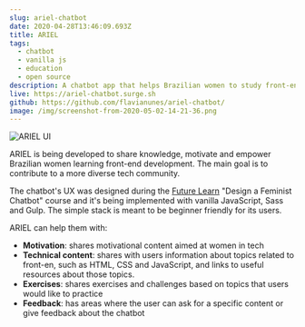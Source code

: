 ```yaml
---
slug: ariel-chatbot
date: 2020-04-28T13:46:09.693Z
title: ARIEL
tags:
  - chatbot
  - vanilla js
  - education
  - open source
description: A chatbot app that helps Brazilian women to study front-end development
live: https://ariel-chatbot.surge.sh
github: https://github.com/flavianunes/ariel-chatbot/
image: /img/screenshot-from-2020-05-02-14-21-36.png
---
```

![ARIEL UI](/img/screenshot-from-2020-05-02-14-21-36.png "ARIEL UI")

ARIEL is being developed to share knowledge, motivate and empower Brazilian women learning front-end development. The main goal is to contribute to a more diverse tech community. 

The chatbot's UX was designed during the [Future Learn](https://www.futurelearn.com/) "Design a Feminist Chatbot" course and it's being implemented with vanilla JavaScript, Sass and Gulp. The simple stack is meant to be beginner friendly for its users.

ARIEL can help them with:

* <strong>Motivation</strong>: shares motivational content aimed at women in tech
* <strong>Technical content</strong>: shares with users information about topics related to front-en, such as HTML, CSS and JavaScript, and links to useful resources about those topics.
* <strong>Exercises</strong>: shares exercises and challenges based on topics that users would like to practice
* <strong>Feedback</strong>: has areas where the user can ask for a specific content or give feedback about the chatbot